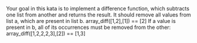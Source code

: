 Your goal in this kata is to implement a difference function, which subtracts one list from another and returns the result.
It should remove all values from list a, which are present in list b.
array_diff([1,2],[1]) == [2]
If a value is present in b, all of its occurrences must be removed from the other:
array_diff([1,2,2,2,3],[2]) == [1,3]